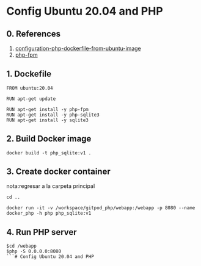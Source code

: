 # Config Ubuntu 20.04 and PHP

## 0. References

1. [configuration-php-dockerfile-from-ubuntu-image](https://stackoverflow.com/questions/60756815/configuration-php-dockerfile-from-ubuntu-image)
2. [php-fpm](https://php-fpm.org/)

## 1. Dockefile 
```
FROM ubuntu:20.04

RUN apt-get update

RUN apt-get install -y php-fpm
RUN apt-get install -y php-sqlite3 
RUN apt-get install -y sqlite3
```

## 2. Build Docker image
```
docker build -t php_sqlite:v1 .
```

## 3. Create docker container
nota:regresar a la carpeta principal
```
cd ..
```

```
docker run -it -v /workspace/gitpod_php/webapp:/webapp -p 8080 --name docker_php -h php php_sqlite:v1
```

## 4. Run PHP server

```
$cd /webapp
$php -S 0.0.0.0:8080
```# Config Ubuntu 20.04 and PHP


